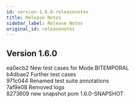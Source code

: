 ```yaml
---
id: version-1.6.0-releasenotes
title: Release Notes
sidebar_label: Release Notes
original_id: releasenotes
---
```


## Version 1.6.0
ea0ecb2 New test cases for Mode.BITEMPORAL</br>
b4dbae2 Further test cases</br>
971c044 Renamed test suite annotations</br>
7af9e08 Removed logs</br>
8273609 new snapshot pom 1.6.0-SNAPSHOT</br>